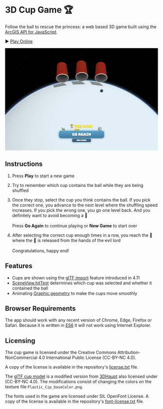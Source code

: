 3D Cup Game :trophy:
====================

Follow the ball to rescue the princess: a web based 3D game built using the [ArcGIS API for JavaScript](https://developers.arcgis.com/javascript/).

:arrow_forward: [Play Online](https://andreasulmer.github.io/cupgame)

[![cup game](screenshot.png)](https://andreasulmer.github.io/cupgame)

## Instructions

1. Press **Play** to start a new game
2. Try to remember which cup contains the ball while they are being shuffled
3. Once they stop, select the cup you think contains the ball. If you pick the correct one, you advance to the next level where the shuffling speed increases. If you pick the wrong one, you go one level back. And you definitely want to avoid becoming a :turtle:\
  \
  Press **Go Again** to continue playing or **New Game** to start over
  
4. After selecting the correct cup enough times in a row, you reach the :european_castle: where the :princess: is released from the hands of the evil lord\
  \
  Congratulations, happy end!

## Features

* Cups are shown using the [glTF import](https://developers.arcgis.com/javascript/latest/sample-code/import-gltf/index.html) feature introduced in 4.11
* [SceneView.hitTest](https://developers.arcgis.com/javascript/latest/sample-code/sceneview-hittest/index.html) determines which cup was selected and whether it contained the ball
* Animating [Graphic.geometry](https://developers.arcgis.com/javascript/latest/api-reference/esri-Graphic.html#geometry) to make the cups move smoothly

## Browser Requirements

The app should work with any recent version of Chrome, Edge, Firefox or Safari. Because it is written in [ES6](https://www.w3schools.com/js/js_es6.asp) it will not work using Internet Explorer.

## Licensing

The cup game is licensed under the Creative Commons Attribution-NonCommercial 4.0 International Public License (CC-BY-NC 4.0).

A copy of the license is available in the repository's [license.txt](./license.txt ) file.

The [glTF cup model](https://sketchfab.com/3d-models/low-poly-plastic-cup-free-download-89938b8ecedf4ab89d78fd9f4b40b2a4) is a modified version from [3DHaupt](https://sketchfab.com/dennish2010) also licensed under (CC-BY-NC 4.0). The modifications consist of changing the colors on the texture file `Plastic_Cip_baseColor.png`.

The fonts used in the game are licensed under SIL OpenFont License. A copy of the license is available in the repository's [font-license.txt](./font-license.txt) file.
